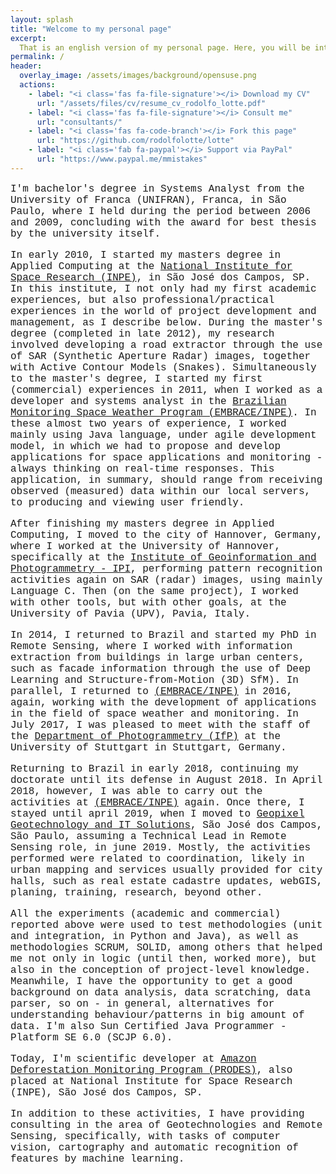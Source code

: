 ```yaml
---
layout: splash
title: "Welcome to my personal page"
excerpt: 
  That is an english version of my personal page. Here, you will be introduced to a summary of my work, my skills, experiences, and what I've done most in the past years!<br/>    
permalink: /
header:  
  overlay_image: /assets/images/background/opensuse.png 
  actions:      
    - label: "<i class='fas fa-file-signature'></i> Download my CV"
      url: "/assets/files/cv/resume_cv_rodolfo_lotte.pdf"
    - label: "<i class='fas fa-file-signature'></i> Consult me"
      url: "consultants/"
    - label: "<i class='fas fa-code-branch'></i> Fork this page"
      url: "https://github.com/rodolfolotte/lotte"
    - label: "<i class='fab fa-paypal'></i> Support via PayPal"
      url: "https://www.paypal.me/mmistakes"
---
```

<!-- Sou bacharel em Sistemas de Informação pela universidade de franca (UNIFRAN), Franca, São Paulo, em que realizei durante o período entre 2006 e 2009, concluindo com premiação de melhor tese pela própria universidade. 

No inicio de 2010, iniciei meu mestrado em Computação Aplicada, no Instituto Nacional de Pesquisas Espaciais (INPE), em São José dos Campos, SP. Neste instituto, não só tive minhas primeiras experiências acadêmicas, como também profissinais/práticas no mundo do desenvolvimento e gerência de projetos, como descrevo abaixo. Durante o mestrado (concluído no final de 2012), minha pesquisa envolveu o desenvolvimento de um extrator de estradas por meio de imagens SAR (Synthetic Aperture Radar) com Modelos de Contorno Ativo (Snakes). Simultaneamente ao mestrado, iniciei minhas primeiras experiências (comerciais) no ao de 2011, quando exerci a atividade de desenvolvedor e analista de sistemas no Estudo e Monitoramento Brasileiro de Clima Espacial (EMBRACE), no INPE. Nestes quase dois anos de experiência, exerci atividades utilizando principalmente linguagem java, sob modelo de desenvolvimento ágil, na qual tínhamos que propor e desenvolver aplicações para monitoramento de clima espacial - considerando respostas em tempo-real. esta aplicação, em suma, deveria abranger desde o recebimento de dados observados (medidos) dentro dos nossos servidores locais, até a produção e visualização amigável ao usuário. 

Após términar do mestrado em computação aplicada, me mudei para cidade de Hannover, Alemanha, onde trabalhei na Universidade de Hannover, especificamente no Instituto de Geoinformação e Fotogrametria - IPI, exercendo atividades de reconhecimento de padrão novamente sobre imagens SAR (radar), utilizando principalmente linguagem C. Em seguida (sobre o mesmo projeto), trabalhei com outras ferramentas, porém com outros objetivos, na universidade de pavia (upv), em pavia, na itália.  

em 2014, retornei ao brasil e iniciei meu doutorado em sensoriamento remoto, onde trabalhei com extração de informações de edificações em grandes centros urbanos, tais como informações de fachadas pelo uso de deep-learning e técnicas de reconstrução 3d (structure-from-motion - sfm). paralelamente, retornei ao embrace/inpe em 2016, novamente, trabalhando com o desenvolvimento de aplicações no âmbito do clima espacial e de monitoramento. em julho de 2017, tive a satisfação de iteragir com a equipe do departamento de fotogrametria e geoinformação (ifp) da universidade de stuttgart, em stuttgart, na alemanha. 

retornando ao brasil no início de 2018,  de continuidade ao meu doutorado até sua defesa em agosto de 2018. em abril de 2018, porém, consegui exercer as atividades no embrace novamente, na qual ainda trabalho. 

todas as experiências (acadêmicas e comerciais) relatadas acima, foi utilizada a metodologias de testes (unitários e de integração, em python e java), bem como metodologias scrum, solid, entre outras que me ajudaram não só na lógica (até então trabalhada mais), mas também na concepção de conhecimentos a nível de projetos.

Hoje sou líder técnico em sensoriamento remoto na Geopixel Geotechnology and IT Solutions, São José dos Campos, São Paulo, onde exerço as atividades de coordenação de projetos em mapeamento e cadastro, envolvendo, portanto, atividades  de gestão, sensoriamento remoto e geotecnologias.

Além dessas atividades, presto consultoria na área de geotecnologias e sensoriamento remoto, especificamente, com tarefas de processamento de imagem, cartografia e reconhecimento automático de feições por aprendizado de máquina. -->

<font face="courier" size="3">

<p>I'm bachelor's degree in Systems Analyst from the University of Franca (UNIFRAN), Franca, in São Paulo, where I held during the period between 2006 and 2009, concluding with the award for best thesis by the university itself.</p>

<p>In early 2010, I started my masters degree in Applied Computing at the <a href="http://www.inpe.br/">National Institute for Space Research (INPE)</a>, in São José dos Campos, SP. In this institute, I not only had my first academic experiences, but also professional/practical experiences in the world of project development and management, as I describe below. During the master's degree (completed in late 2012), my research involved developing a road extractor through the use of SAR (Synthetic Aperture Radar) images, together with Active Contour Models (Snakes). Simultaneously to the master's degree, I started my first (commercial) experiences in 2011, when I worked as a developer and systems analyst in the <a href="http://www2.inpe.br/climaespacial/portal/en/">Brazilian Monitoring Space Weather Program (EMBRACE/INPE)</a>. In these almost two years of experience, I worked mainly using Java language, under agile development model, in which we had to propose and develop applications for space applications and monitoring - always thinking on real-time responses. This application, in summary, should range from receiving observed (measured) data within our local servers, to producing and viewing user friendly.</p>

<p>After finishing my masters degree in Applied Computing, I moved to the city of Hannover, Germany, where I worked at the University of Hannover, specifically at the <a href="https://www.ipi.uni-hannover.de/">Institute of Geoinformation and Photogrammetry - IPI</a>, performing pattern recognition activities again on SAR (radar) images, using mainly Language C. Then (on the same project), I worked with other tools, but with other goals, at the University of Pavia (UPV), Pavia, Italy.</p>

<p>In 2014, I returned to Brazil and started my PhD in Remote Sensing, where I worked with information extraction from buildings in large urban centers, such as facade information through the use of Deep Learning and Structure-from-Motion (3D) SfM). In parallel, I returned to <a href="http://www2.inpe.br/climaespacial/portal/en/">(EMBRACE/INPE)</a> in 2016, again, working with the development of applications in the field of space weather and monitoring. In July 2017, I was pleased to meet with the staff of the <a href="http://www.ifp.uni-stuttgart.de/">Department of Photogrammetry (IfP)</a> at the University of Stuttgart in Stuttgart, Germany.</p>

<p>Returning to Brazil in early 2018, continuing my doctorate until its defense in August 2018. In April 2018, however, I was able to carry out the activities at <a href="http://www2.inpe.br/climaespacial/portal/en/">(EMBRACE/INPE)</a> again. Once there, I stayed until april 2019, when I moved to <a href="http://www.geopx.com.br/">Geopixel Geotechnology and IT Solutions</a>, São José dos Campos, São Paulo, assuming a Technical Lead in Remote Sensing role, in june 2019. Mostly, the activities performed were related to coordination, likely in urban mapping and services usually provided for city halls, such as real estate cadastre updates, webGIS, planing, training, research, beyond other.</p>

<p>All the experiments (academic and commercial) reported above were used to test methodologies (unit and integration, in Python and Java), as well as methodologies SCRUM, SOLID, among others that helped me not only in logic (until then, worked more), but also in the conception of project-level knowledge. Meanwhile, I have the opportunity to get a good background on data analysis, data scratching, data parser, so on - in general, alternatives for understanding behaviour/patterns in big amount of data. I'm also Sun Certified Java Programmer - Platform SE 6.0 (SCJP 6.0).</p>

<p>Today, I'm scientific developer at <a href="http://www.obt.inpe.br/OBT/assuntos/programas/amazonia/prodes">Amazon Deforestation Monitoring Program (PRODES)</a>, also placed at National Institute for Space Research (INPE), São José dos Campos, SP.</p>

<p>In addition to these activities, I have providing consulting in the area of Geotechnologies and Remote Sensing, specifically, with tasks of computer vision, cartography and automatic recognition of features by machine learning.</p>
</font>

